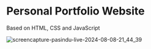 # Personal Portfolio Website

Based on HTML, CSS and JavaScript






 
![screencapture-pasindu-live-2024-08-08-21_44_39](https://github.com/user-attachments/assets/4fecc04f-c4b4-41eb-9269-f7d1c0225391)
